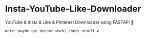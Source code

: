 # Insta-YouTube-Like-Downloader
 YouTube & Insta & Like  & Pinterest Downloader using FASTAPI 🤖

 ``` note: maybe api doesnt work) check urself ✔️ ```
